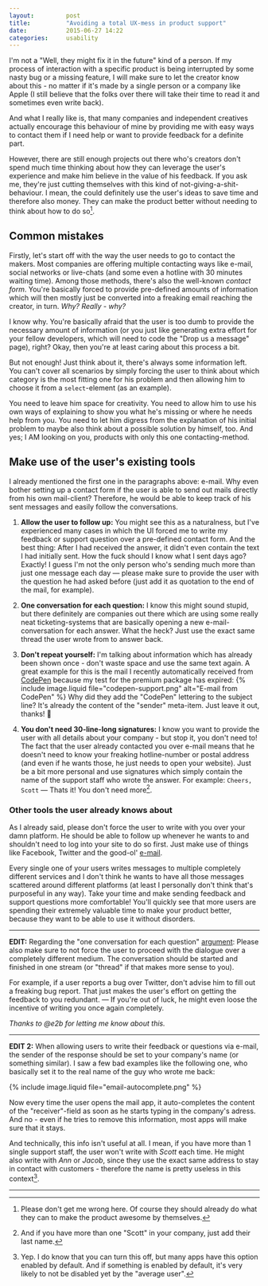 ```yaml
---
layout:         post
title:          "Avoiding a total UX-mess in product support"
date:           2015-06-27 14:22
categories:     usability
---
```


I'm not a "Well, they might fix it in the future" kind of a person. If my process of interaction with a specific product is being interrupted by some nasty bug or a missing feature, I will make sure to let the creator know about this - no matter if it's made by a single person or a company like Apple (I still believe that the folks over there will take their time to read it and sometimes even write back).

And what I really like is, that many companies and independent creatives actually encourage this behaviour of mine by providing me with easy ways to contact them if I need help or want to provide feedback for a definite part.

However, there are still enough projects out there who's creators don't spend much time thinking about how they can leverage the user's experience and make him believe in the value of his feedback. If you ask me, they're just cutting themselves with this kind of not-giving-a-shit-behaviour. I mean, the could definitely use the user's ideas to save time and therefore also money. They can make the product better without needing to think about how to do so[^1].

## Common mistakes

Firstly, let's start off with the way the user needs to go to contact the makers. Most companies are offering multiple contacting ways like e-mail, social networks or live-chats (and some even a hotline with 30 minutes waiting time). Among those methods, there's also the well-known *contact form*. You're basically forced to provide pre-defined amounts of information which will then mostly just be converted into a freaking email reaching the creator, in turn. *Why? Really - why?*

I know why. You're basically afraid that the user is too dumb to provide the necessary amount of information (or you just like generating extra effort for your fellow developers, which will need to code the "Drop us a message" page), right? Okay, then you're at least caring about this process a bit.

But not enough! Just think about it, there's always some information left. You can't cover all scenarios by simply forcing the user to think about which category is the most fitting one for his problem and then allowing him to choose it from a `select`-element (as an example).

You need to leave him space for creativity. You need to allow him to use his own ways of explaining to show you what he's missing or where he needs help from you. You need to let him digress from the explanation of his initial problem to maybe also think about a possible solution by himself, too. And yes; I AM looking on you, products with only this one contacting-method.

## Make use of the user's existing tools

I already mentioned the first one in the paragraphs above: e-mail. Why even bother setting up a contact form if the user is able to send out mails directly from his own mail-client? Therefore, he would be able to keep track of his sent messages and easily follow the conversations.

1. **Allow the user to follow up:** You might see this as a naturalness, but I've experienced many cases in which the UI forced me to write my feedback or support question over a pre-defined contact form. And the best thing: After I had received the answer, it didn't even contain the text I had initially sent. How the fuck should I know what I sent days ago? Exactly! I guess I'm not the only person who's sending much more than just one message each day — please make sure to provide the user with the question he had asked before (just add it as quotation to the end of the mail, for example).

2. **One conversation for each question:** I know this might sound stupid, but there definitely are companies out there which are using some really neat ticketing-systems that are basically opening a new e-mail-conversation for each answer. What the heck? Just use the exact same thread the user wrote from to answer back.

3. **Don't repeat yourself:** I'm talking about information which has already been shown once - don't waste space and use the same text again. A great example for this is the mail I recently automatically received from [CodePen][1] because my test for the premium package has expired: {% include image.liquid file="codepen-support.png" alt="E-mail from CodePen" %}
Why did they add the "CodePen" lettering to the subject line? It's already the content of the "sender" meta-item. Just leave it out, thanks! 🐶

4. **You don't need 30-line-long signatures:** I know you want to provide the user with all details about your company - but stop it, you don't need to! The fact that the user already contacted you over e-mail means that he doesn't need to know your freaking hotline-number or postal address (and even if he wants those, he just needs to open your website). Just be a bit more personal and use signatures which simply contain the name of the support staff who wrote the answer. For example: `Cheers, Scott` — Thats it! You don't need more[^2].

### Other tools the user already knows about

As I already said, please don't force the user to write with you over your damn platform. He should be able to follow up whenever he wants to and shouldn't need to log into your site to do so first. Just make use of things like Facebook, Twitter and the good-ol' [e-mail][2].

Every single one of your users writes messages to multiple completely different services and I don't think he wants to have all those messages scattered around different platforms (at least I personally don't think that's purposeful in any way). Take your time and make sending feedback and support questions more comfortable! You'll quickly see that more users are spending their extremely valuable time to make your product better, because they want to be able to use it without disorders.

---

**EDIT:** Regarding the "one conversation for each question" [argument][3]: Please also make sure to not force the user to proceed with the dialogue over a completely different medium. The conversation should be started and finished in one stream (or "thread" if that makes more sense to you).

For example, if a user reports a bug over Twitter, don't advise him to fill out a freaking bug report. That just makes the user's effort on getting the feedback to you redundant. — If you're out of luck, he might even loose the incentive of writing you once again completely.

*Thanks to @e2b for letting me know about this.*

---

**EDIT 2:** When allowing users to write their feedback or questions via e-mail, the sender of the response should be set to your company's name (or something similar). I saw a few bad examples like the following one, who basically set it to the real name of the guy who wrote me back:

{% include image.liquid file="email-autocomplete.png" %}

Now every time the user opens the mail app, it auto-completes the content of the "receiver"-field as soon as he starts typing in the company's adress. And no - even if he tries to remove this information, most apps will make sure that it stays.

And technically, this info isn't useful at all. I mean, if you have more than 1 single support staff, the user won't write with *Scott* each time. He might also write with *Ann* or *Jacob*, since they use the exact same address to stay in contact with customers - therefore the name is pretty useless in this context[^3].

---

[^1]: Please don't get me wrong here. Of course they should already do what they can to make the product awesome by themselves.

[^2]: And if you have more than one "Scott" in your company, just add their last name.

[^3]: Yep. I do know that you can turn this off, but many apps have this option enabled by default. And if something is enabled by default, it's very likely to not be disabled yet by the "average user".

[1]: http://codepen.io
[2]: http://www.guinnessworldrecords.com/60/images/records/1971.jpg "Ray Tomlinson — a.k.a. the guy who wrote the first ever email"
[3]: #make-use-of-the-users-existing-tools